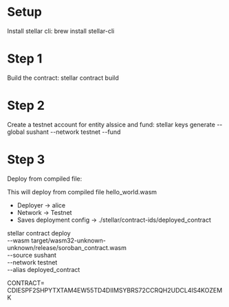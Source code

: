 # Setup

Install stellar cli:
brew install stellar-cli

# Step 1

Build the contract:
stellar contract build

# Step 2

Create a testnet account for entity alssice and fund:
stellar keys generate --global sushant --network testnet --fund

# Step 3

Deploy from compiled file:

This will deploy from compiled file hello_world.wasm

- Deployer -> alice
- Network -> Testnet
- Saves deployment config -> ./stellar/contract-ids/deployed_contract

stellar contract deploy \
 --wasm target/wasm32-unknown-unknown/release/soroban_contract.wasm \
 --source sushant \
 --network testnet \
 --alias deployed_contract

CONTRACT= CDIESPF2SHPYTXTAM4EW55TD4DIIMSYBRS72CCRQH2UDCL4IS4KOZEMK
